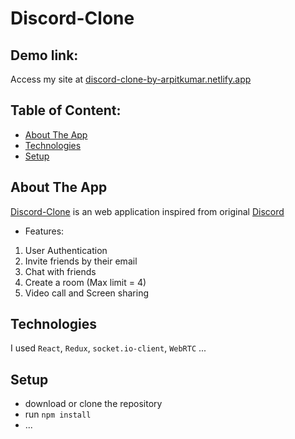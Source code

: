# Discord-Clone


## Demo link:
Access my site at [discord-clone-by-arpitkumar.netlify.app](https://discord-clone-by-arpitkumar.netlify.app/)

## Table of Content:

- [About The App](#about-the-app)
- [Technologies](#technologies)
- [Setup](#setup)


## About The App
[Discord-Clone](#project-title) is an web application inspired from original [Discord](https://discord.com/)
- Features:
 1. User Authentication 
 2. Invite friends by their email
 3. Chat with friends
 4. Create a room (Max limit = 4)
 5. Video call and Screen sharing

## Technologies
I used `React`, `Redux`, `socket.io-client`, `WebRTC` ...

## Setup
- download or clone the repository
- run `npm install`
- ...
